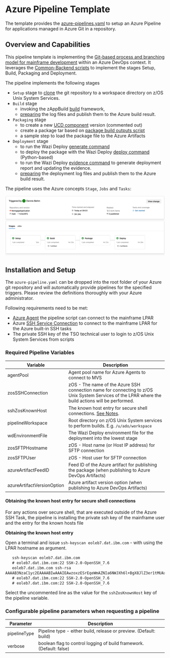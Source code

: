 # Azure Pipeline Template

The template provides the [azure-pipelines.yaml](azure-pipelines.yml) to setup an Azure Pipeline for applications managed in Azure Git in a repository.

## Overview and Capabilities

This pipeline template is implementing the [Git-based process and branching model for mainframe development](https://ibm.github.io/z-devops-acceleration-program/docs/git-branching-model-for-mainframe-dev) within an Azure DevOps context. It leverages the [Common-Backend scripts](../Common-Backend-Scripts/) to implement the stages Setup, Build, Packaging and Deployment. 

The pipeline implements the following stages

* `Setup` stage to [clone](../Common-Backend-Scripts/README.md#41---gitclonesh) the git repository to a workspace directory on z/OS Unix System Services. 
* `Build` stage 
  * invoking the zAppBuild [build](../Common-Backend-Scripts/README.md#42---dbbbuildsh) framework,
  * [preparing](../Common-Backend-Scripts/README.md#49---preparelogssh) the log files and publish them to the Azure build result.
* `Packaging` stage
  * to create a new [UCD component](../Common-Backend-Scripts/README.md#45---ucdpackagingsh) version (commented out)
  * create a package tar based on [package build outputs script](../Common-Backend-Scripts/README.md#44---packagebuildoutputssh)
  * a sample step to load the package file to the Azure Artifacts
* `Deployment` stage
  * to run the Wazi Deploy [generate command](../Common-Backend-Scripts/README.md#47---wazideploy-generatesh)
  * to deploy the package with the Wazi Deploy [deploy command](../Common-Backend-Scripts/README.md#48---wazideploy-deploysh) (Python-based)
  * to run the Wazi Deploy [evidence command](../Common-Backend-Scripts/README.md#49---wazideploy-evidencesh) to generate deployment report and updating the evidence.
  * [preparing](../Common-Backend-Scripts/README.md#49---preparelogssh) the deployment log files and publish them to the Azure build result.


The pipeline uses the Azure concepts `Stage`, `Jobs` and `Tasks`:

![](images/ado_pipelineOverview.png)

## Installation and Setup

The `azure-pipeline.yaml` can be dropped into the root folder of your Azure git repository and will automatically provide pipelines for the specified triggers. Please review the definitions thoroughly with your Azure administrator. 

Following requirements need to be met:
* [Azure Agent](https://learn.microsoft.com/en-us/azure/devops/pipelines/agents/agents?view=azure-devops)  the pipeline script can connect to the mainframe LPAR
* Azure [SSH Service Connection](https://learn.microsoft.com/en-us/azure/devops/pipelines/library/service-endpoints?view=azure-devops&tabs=yaml#ssh-service-connection) to connect to the mainframe LPAR for the Azure built-in SSH tasks
* The private SSH key of the TSO technical user to login to z/OS Unix System Services from scripts

### Required Pipeline Variables

Variable | Description
--- | ---
  agentPool                            | Agent pool name for Azure Agents to connect to MVS
  zosSSHConnection                     | zOS - The name of the Azure SSH connection name for connecting to z/OS Unix System Services of the LPAR where the build actions will be performed.
  sshZosKnownHost                      | The known host entry for secure shell connections. [See Notes](#obtaining-the-known-host-entry-for-secure-shell-connections).
  pipelineWorkspace                    | Root directory on z/OS Unix System services to perform builds. E.g. `/u/ado/workspace`
  wdEnvironmentFile                    | The Wazi Deploy environment file for the deployment into the lowest stage
  zosSFTPHostname                      | zOS - Host name (or Host IP address) for SFTP connection
  zosSFTPUser                          | zOS - Host user for SFTP connection
  azureArtifactFeedID                  | Feed ID of the Azure artifact for publishing the package (when publishing to Azure DevOps Artifacts)
  azureArtifactVersionOption           | Azure artifact version option (when publishing to Azure DevOps Artifacts)

#### Obtaining the known host entry for secure shell connections

For any actions over secure shell, that are executed outside of the Azure SSH Task, the pipeline is installing the private ssh key of the mainframe user and the entry for the known hosts file

**Obtaining the known host entry**

Open a terminal and issue `ssh-keyscan eoleb7.dat.ibm.com` - with using the LPAR hostname as argument.

 ```
    ssh-keyscan eoleb7.dat.ibm.com          
    # eoleb7.dat.ibm.com:22 SSH-2.0-OpenSSH_7.6
    eoleb7.dat.ibm.com ssh-rsa AAAAB3NzaC1yc2EAAAABIwAAAIEAwzoxzESrEqeWmAZNIa6NWJXh6l+BgX8JlZ3er1tMUAxKBEQ7aBKbCb+64P1m0TbpWhVMEYZBmHhpvAn6N86/4YLWCn8sJmshC9u7bag3dcSorIDO+/el2ochP+Ub4cD/V3DvOxVBsjK+a2nPBDZDbDjI5jdjEDfTC/uXRdQA3Qs=
    # eoleb7.dat.ibm.com:22 SSH-2.0-OpenSSH_7.6
    # eoleb7.dat.ibm.com:22 SSH-2.0-OpenSSH_7.6
```

Select the uncommented line as the value for the `sshZosKnownHost` key of the pipeline variable.

### Configurable pipeline parameters when requesting a pipeline

Parameter | Description
--- | ---
pipelineType     | Pipeline type - either build, release or preview. (Default: build)
verbose          | boolean flag to control logging of build framework. (Default: false) 

